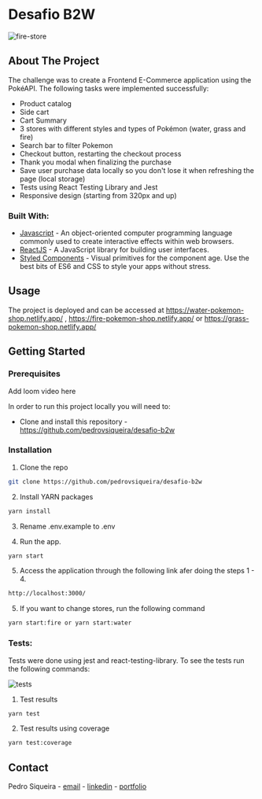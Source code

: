 # Desafio B2W
  
![fire-store](https://user-images.githubusercontent.com/49031534/137669533-50e900c8-b82f-45e2-b982-b7f0095ae307.png)

## About The Project

The challenge was to create a Frontend E-Commerce application using the PokéAPI. The following tasks were implemented successfully:

- Product catalog
- Side cart
- Cart Summary
- 3 stores with different styles and types of Pokémon (water, grass and fire)
- Search bar to filter Pokemon
- Checkout button, restarting the checkout process
- Thank you modal when finalizing the purchase
- Save user purchase data locally so you don't lose it when refreshing the page (local storage)
- Tests using React Testing Library and Jest
- Responsive design (starting from 320px and up)

### Built With:

- [Javascript](https://www.javascript.com/) - An object-oriented computer programming language commonly used to create interactive effects within web browsers.
- [ReactJS](https://pt-br.reactjs.org/) - A JavaScript library for building user interfaces.
- [Styled Components](https://styled-components.com/) - Visual primitives for the component age. Use the best bits of ES6 and CSS to style your apps without stress.

<!-- USAGE EXAMPLES -->

## Usage

The project is deployed and can be accessed at https://water-pokemon-shop.netlify.app/ , https://fire-pokemon-shop.netlify.app/ or https://grass-pokemon-shop.netlify.app/

<!-- GETTING STARTED -->

## Getting Started

<!-- PLACEHOLDER FOR PROJECT OVERVIEW -->

### Prerequisites

Add loom video here

In order to run this project locally you will need to:

- Clone and install this repository - https://github.com/pedrovsiqueira/desafio-b2w

### Installation

1. Clone the repo

```sh
git clone https://github.com/pedrovsiqueira/desafio-b2w
```

2. Install YARN packages

```sh
yarn install
```

3. Rename .env.example to .env

4. Run the app.

```sh
yarn start
```

5. Access the application through the following link afer doing the steps 1 - 4.

```sh
http://localhost:3000/
```

5. If you want to change stores, run the following command

```sh
yarn start:fire or yarn start:water
```

### Tests:

Tests were done using jest and react-testing-library. To see the tests run the following commands:

![tests](https://user-images.githubusercontent.com/49031534/137669500-b210f953-a6ba-48dc-baf6-fcdd3e63f33c.png)


1. Test results

```sh
yarn test
```

2. Test results using coverage

```sh
yarn test:coverage
```

<!-- CONTACT -->

## Contact

Pedro Siqueira - [email](mailto:pedro.v.siqueira@gmail.com) - [linkedin](https://www.linkedin.com/in/pedrovsiqueira/) - [portfolio](http://pedrosiqueira.com.br/)
